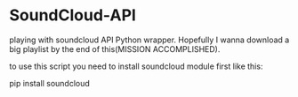 # SoundCloud-API
playing with soundcloud API Python wrapper. Hopefully I wanna download a big playlist by the end of this(MISSION ACCOMPLISHED).

to use this script you need to install soundcloud module first like this:

pip install soundcloud
